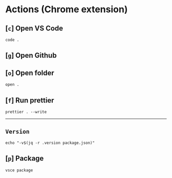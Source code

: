 # Actions (Chrome extension)

## [`c`] Open VS Code

```
code .
```

## [`g`] Open Github

## [`o`] Open folder

```
open .
```

## [`f`] Run prettier

```
prettier . --write
```

---

## `Version`

```
echo "-v$(jq -r .version package.json)"
```

## [`p`] Package

```
vsce package
```
